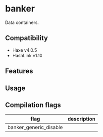 # banker

Data containers.

## Compatibility

- Haxe v4.0.5
- HashLink v1.10

## Features


## Usage

## Compilation flags

|flag|description|
|---|---|
|banker_generic_disable||
